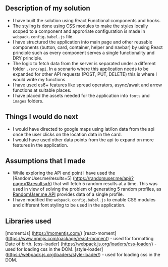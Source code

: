 ## Description of my solution

* I have built the solution using React Functional components and hooks.
* The styling is done using CSS modules to make the styles locally scoped to a component and approriate configuration is made in `webpack.config.babel.js` file.
* I have structured the application into main page and other reusable components (button, card, container, helper and navbar) by using React principle such as every component serves a single functionality and DRY principle.
* The logic to fetch data from the server is separated under a different folder `./src/api`. In a scenario where this application needs to be expanded for other API requests (POST, PUT, DELETE) this is where I would write my functions. 
* I have used es6+ features like spread operators, async/await and arrow functions at suitable places.
* I have placed the assets needed for the application into `fonts` and `images` folders.

## Things I would do next

* I would have directed to google maps using lat/lon data from the api once the user clicks on the location data in the card.
* I would have used other data points from the api to expand on more features in the application.

## Assumptions that I made

* While exploring the API end point I have used the [RandomUser.me/results=5] (https://randomuser.me/api/?page=1&results=5) that will fetch 5 random results at a time. This was used in view of solving the problem of generating 5 random profiles, as [RandomUser.me API](https://randomuser.me/api/) provides data of a single profile.
* I have modified the `webpack.config.babel.js` to enable CSS modules and different font styling to be used in the application.

## Libraries used

[momentJs] (https://momentjs.com/)
[react-moment] (https://www.npmjs.com/package/react-moment) - used for formatting Date of birth.
[css-loader] (https://webpack.js.org/loaders/css-loader/) - used for loading css in the DOM.
[style-loader] (https://webpack.js.org/loaders/style-loader/) - used for loading css in the DOM.